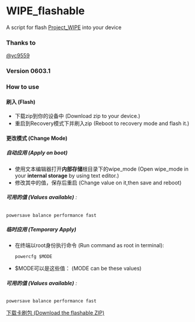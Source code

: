 # WIPE_flashable
A script for flash [Project_WIPE](https://github.com/yc9559/cpufreq-interactive-opt) into your device

### Thanks to
[@yc9559](https://github.com/yc9559)

### Version 0603.1

### How to use
#### 刷入 (Flash)
-   下载zip到你的设备中 
    (Download zip to your device.)
-   重启到Recovery模式下并刷入zip
    (Reboot to recovery mode and flash it.)
#### 更改模式 (Change Mode)
##### 自动应用 (Apply on boot)
-   使用文本编辑器打开**内部存储**根目录下的wipe_mode
    (Open wipe_mode in your **internal storage** by using text editor.)
-   修改其中的值，保存后重启
    (Change value on it,then save and reboot)
###### ***可用的值 (Values available)*** :
    powersave balance performance fast

##### 临时应用 (Temporary Apply)
-   在终端以root身份执行命令
    (Run command as root in terminal): 
    ```shell
    powercfg $MODE
    ```
-   $MODE可以是这些值：
    (MODE can be these values)

###### ***可用的值 (Values available)*** :
    powersave balance performance fast

[下载卡刷包 (Download the flashable ZIP)](https://github.com/cjybyjk/WIPE_flashable/releases)
